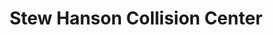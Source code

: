---
title: "Stew Hanson Collision Center"
url: /clive/stew-hanson-collision-center/
shop: car repair
---